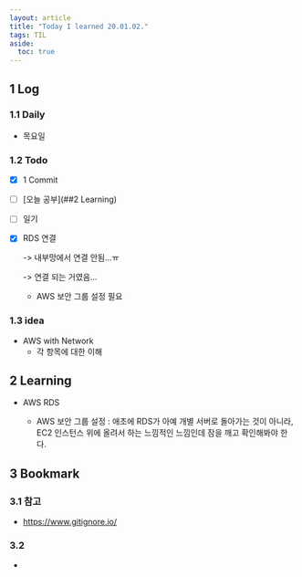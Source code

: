 ```yaml
---
layout: article
title: "Today I learned 20.01.02."
tags: TIL
aside:
  toc: true
---
```


## 1 Log

### 1.1 Daily

- 목요일

### 1.2 Todo

- [x] 1 Commit

- [ ] [오늘 공부](##2 Learning)

- [ ] 일기

- [x] RDS 연결

  -> 내부망에서 연결 안됨...ㅠ

  -> 연결 되는 거였음...

  - AWS 보안 그룹 설정 필요


### 1.3 idea

- AWS with Network
  - 각 항목에 대한 이해



## 2 Learning

- AWS RDS

  - AWS 보안 그룹 설정 : 애초에 RDS가 아예 개별 서버로 돌아가는 것이 아니라, EC2 인스턴스 위에 올려서 하는 느낌적인 느낌인데 잠을 깨고 확인해봐야 한다.
  
  
  
  

## 3 Bookmark
### 3.1 참고

- https://www.gitignore.io/

### 3.2 

- 